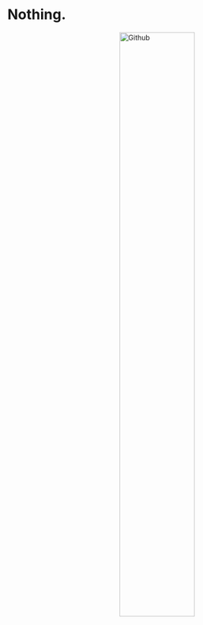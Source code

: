 # Nothing.

<img width="55%" align="right" alt="Github" src="https://raw.githubusercontent.com/onimur/.github/master/.resources/git-header.svg" />
